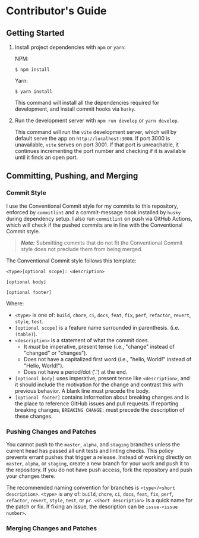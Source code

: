 # Contributor's Guide

## Getting Started

 1. Install project dependencies with `npm` or `yarn`:

    NPM:
    ```shell
    $ npm install
    ```

    Yarn:
    ```shell
    $ yarn install
    ```
    
    This command will install all the dependencies required for development, and
    install commit hooks via `husky`.
    
 1. Run the development server with `npm run develop` or `yarn develop`.

    This command will run the `vite` development server, which will by default
    serve the app on `http://localhost:3000`. If port 3000 is unavailable,
    `vite` serves on port 3001. If that port is unreachable, it continues
    incrementing the port number and checking if it is available until it finds
    an open port.

## Committing, Pushing, and Merging

### Commit Style

I use the Conventional Commit style for my commits to this repository, enforced
by `commitlint` and a commit-message hook installed by `husky` during dependency
setup. I also run `commitlint` on push via GitHub Actions, which will check
if the pushed commits are in line with the Conventional Commit style.

> ***Note:*** Submitting commits that do not fit the Conventional Commit style
> does not preclude them from being merged.

The Conventional Commit style follows this template:

```
<type>[optional scope]: <description>

[optional body]

[optional footer]
```

Where:
 *  `<type>` is one of: `build`, `chore`, `ci`, `docs`, `feat`, `fix`, `perf`,
    `refactor`, `revert`, `style`, `test`.
 *  `[optional scope]` is a feature name surrounded in parenthesis. (i.e.
    `(table)`).
 *  `<description>` is a statement of what the commit does.
     *  It _must_ be imperative, present tense (i.e., "change" instead of
        "changed" or "changes").
     *  Does not have a capitalized first word (i.e., "hello, World!" instead of
        "Hello, World!").
     *  Does not have a period/dot ('.') at the end.
 *  `[optional body]` uses imperative, present tense like `<description>`, and it
    should include the motivation for the change and contrast this with previous
    behavior. A blank line must precede the body.
 *  `[optional footer]` contains information about breaking changes and is the
    place to reference GitHub issues and pull requests. If reporting breaking
    changes, `BREAKING CHANGE:` must precede the description of these changes.

### Pushing Changes and Patches

You cannot push to the `master`, `alpha`, and `staging` branches unless the
current head has passed all unit tests and linting checks. This policy prevents
errant pushes that trigger a release. Instead of working directly on `master`,
`alpha`, or `staging`, create a new branch for your work and push it to the
repository.  If you do not have push access, fork the repository and push your
changes there.

The recommended naming convention for branches is `<type>/<short description>`.
`<type>` is any of: `build`, `chore`, `ci`, `docs`, `feat`, `fix`, `perf`,
`refactor`, `revert`, `style`, `test`, or `pr`. `<short description>` is a quick
name for the patch or fix. If fixing an issue, the description can be
`issue-<issue number>`.

### Merging Changes and Patches